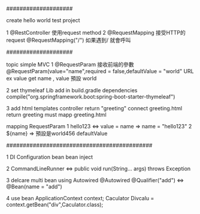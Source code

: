 ####################

create hello world test project

1 @RestController 使用request method
2 @RequestMapping 接受HTTP的request  @RequestMapping("/") 如果遇到/ 就會呼叫

####################

topic simple MVC
1
@RequestParam 接收前端的參數
@RequestParam(value="name",required = false,defaultValue = "world"
URL ex value get name , value 預設 world

2 set thymeleaf Lib
add in build.gradle dependencies
compile("org.springframework.boot:spring-boot-starter-thymeleaf")

3 add html
  templates
  controller return "greeting" connect greeting.html  return greeting must mapp greeting.html
  <p th:text = "'hello123,'+${name}+'!'"> mapping RequestParam
  1 hello123 <=> value = name => name = "hello123"
  2 ${name} => 預設是world456 defaultValue

############################################

1 DI
  Configuration bean
  bean inject

2 CommandLineRunner <=>  public void run(String... args) throws Exception

3 delcare multi bean using Autowired
   @Autowired  @Qualifier("add")  <=> @Bean(name = "add")

4 use bean
  ApplicationContext context;
  Caculator Divcalu = context.getBean("div",Caculator.class);